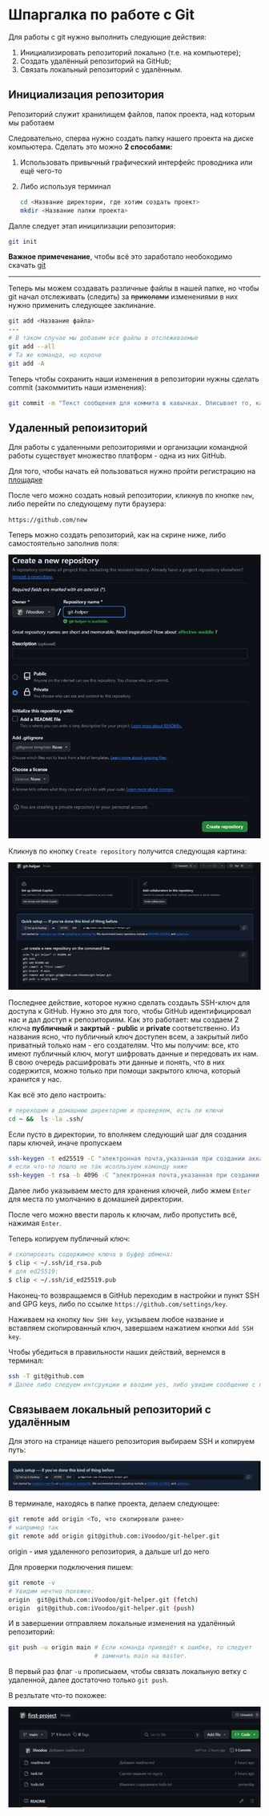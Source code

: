 # Шпаргалка по работе с Git

Для работы с git нужно выполнить следующие действия:

1. Инициализировать репозиторий локально (т.е. на компьютере);
2. Создать удалённый репозиторий на GitHub;
3. Связать локальный репозиторий с удалённым.

## Инициализация репозитория

Репозиторий служит хранилищем файлов, папок проекта, над которым мы работаем

Следовательно, сперва нужно создать папку нашего проекта на диске компьютера. Сделать это можно **2 способами:**

1. Использовать привычный графический интерфейс проводника или ещё чего-то
2. Либо используя терминал

   ```bash
   cd <Название директории, где хотим создать проект>
   mkdir <Название папки проекта>
   ```

Далле следует этап иницилизации репозитория:

```bash
git init
```

**Важное примеченание**, чтобы всё это заработало необоходимо скачать [git](https://git-scm.com/downloads "Скачать git")

---

Теперь мы можем создавать различные файлы в нашей папке, но чтобы git начал отслеживать (следить) за ~~приколами~~ изменениями в них нужно применить следующее заклинание.

```bash
git add <Название файла>
---
# В таком случае мы добавим все файлы в отслеживаемые
git add --all
# Та же команда, но короче
git add -A
```

Теперь чтобы сохранить наши изменения в репозитории нужны сделать commit (закоммитить наши изменения):

```bash
git commit -m "Текст сообщения для коммита в кавычках. Описывает то, какие изменения привнес этот коммит"
```

## Удаленный репоизиторий

Для работы с удаленными репозиториями и организации командной работы существует множество платформ - одна из них GitHub.

Для того, чтобы начать ей пользоваться нужно пройти регистрацию на [площадке](https://github.com/ "GitHub")

После чего можно создать новый репозитории, кликнув по кнопке `new`, либо перейти по следующему пути браузера:

`https://github.com/new`

Теперь можно создать репозиторий, как на скрине ниже, либо самостоятельно заполнив поля:

![1708779334999](image/readme/1708779334999.png)

Кликнув по кнопку `Create repository` получится следующая картина:

![1708779401671](image/readme/1708779401671.png)

Последнее действие, которое нужно сделать создаьть SSH-ключ для доступа к GitHub. Нужно это для того, чтобы GitHub идентифицировал нас и дал доступ к репозиториям. Как это работает: мы создаем 2 ключа **публичный** и **закртый** - **public** и **private** соответственно. Из названия ясно, что публичный ключ доступен всем, а закрытый либо приватный только нам - его создателям. Что мы получим: все, кто имеют публичный ключ, могут шифровать данные и передовать их нам. В свою очередь расшифровать эти данные и понять, что в них содержится, можно только при помощи закрытого ключа, который хранится у нас.

Как всё это дело настроить:

```bash
# переходим в домашнюю директорию и проверяем, есть ли ключи
cd ~ &&  ls -la .ssh/
```

Если пусто в директории, то вполняем следующий шаг для создания пары ключей, иначе пропускаем

```bash
ssh-keygen -t ed25519 -C "электронная почта,указанная при создании аккаунта на GitHub"
# если что-то пошло не так исопльзуем команду ниже
ssh-keygen -t rsa -b 4096 -C "электронная почта,указанная при создании аккаунта на GitHub"
```

Далее либо указываем место для хранения ключей, либо жмем `Enter` для места по умолчанию в домашней директории.

После чего можно ввести пароль к ключам, либо пропустить всё, нажимая `Enter`.

Теперь копируем публичный ключ:

```bash
# скопировать содержимое ключа в буфер обмена:
$ clip < ~/.ssh/id_rsa.pub
# для ed25519:
$ clip < ~/.ssh/id_ed25519.pub
```

Наконец-то возвращаемся в GitHub переходим в настройки и пункт SSH and GPG keys, либо по ссылке `https://github.com/settings/key`.

Наживаем на кнопку `New SHH key`, укзываем любое название и вставляем скопированный ключ, завершаем нажатием кнопки `Add SSH key`.

Чтобы убедиться в правильности наших действий, вернемся в терминал:

```bash
ssh -T git@github.com
# Далее либо следуем интсрукции и вводим yes, либо увидим сообщение c приветсвием с указанием имени нашего аккаунта на GitHub
```

## Связываем локальный репозиторий с удалённым

Для этого на странице нашего репозитория выбираем SSH и копируем путь:

![1708781184124](image/readme/1708781184124.png)

В терминале, находясь в папке проекта, делаем следующее:

```bash
git remote add origin <То, что скопировали ранее>
# например так
git remote add origin git@github.com:iVoodoo/git-helper.git
```

origin - имя удаленного репозитория, а дальше url до него

Для проверки подключения пишем:

```bash
git remote -v
# Увидим нечтно похожее:
origin  git@github.com:iVoodoo/git-helper.git (fetch)
origin  git@github.com:iVoodoo/git-helper.git (push)
```

И в завершении отправляем локальные изменения на удалённый репозиторий:

```bash
git push -u origin main # Если команда приведёт к ошибке, то следует
                        # заменить main на master.
```

В первый раз флаг `-u` прописыаем, чтобы связать локальную ветку с удаленной, далее достаточно только `git push`.

В резльтате что-то похожее:

![1708781662281](image/readme/1708781662281.png)
